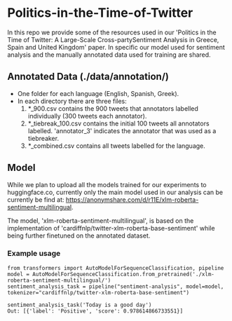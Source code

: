 # Politics-in-the-Time-of-Twitter
In this repo we provide some of the resources used in our 'Politics in the Time of Twitter: A Large-Scale Cross-partySentiment Analysis in Greece, Spain and United Kingdom' paper. In specific our model used for sentiment analysis and the manually annotated data used for training are shared.

## Annotated Data (./data/annotation/)
- One folder for each language (English, Spanish, Greek).
- In each directory there are three files:
    1. *_900.csv  contains the 900 tweets that annotators labelled individually (300 tweets each annotator).
    2. *_tiebreak_100.csv contains the initial 100 tweets all annotators labelled. 'annotator_3' indicates the annotator that was used as a tiebreaker.
    3. *_combined.csv contains all tweets labelled for the language.


## Model
While we plan to upload all the models trained for our experiments to huggingface.co, currently only the main model used in our analysis can be currently be find at: https://anonymshare.com/d/r11E/xlm-roberta-sentiment-multilingual.

The model, 'xlm-roberta-sentiment-multilingual', is based on the implementation of 'cardiffnlp/twitter-xlm-roberta-base-sentiment' while being further finetuned on the annotated dataset.

### Example usage
```
from transformers import AutoModelForSequenceClassification, pipeline
model = AutoModelForSequenceClassification.from_pretrained('./xlm-roberta-sentiment-multilingual/')
sentiment_analysis_task = pipeline("sentiment-analysis", model=model, tokenizer="cardiffnlp/twitter-xlm-roberta-base-sentiment")

sentiment_analysis_task('Today is a good day')
Out: [{'label': 'Positive', 'score': 0.978614866733551}]
```
